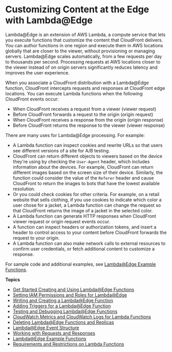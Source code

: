 # Customizing Content at the Edge with Lambda@Edge<a name="lambda-at-the-edge"></a>

Lambda@Edge is an extension of AWS Lambda, a compute service that lets you execute functions that customize the content that CloudFront delivers\. You can author functions in one region and execute them in AWS locations globally that are closer to the viewer, without provisioning or managing servers\. Lambda@Edge scales automatically, from a few requests per day to thousands per second\. Processing requests at AWS locations closer to the viewer instead of on origin servers significantly reduces latency and improves the user experience\.

When you associate a CloudFront distribution with a Lambda@Edge function, CloudFront intercepts requests and responses at CloudFront edge locations\. You can execute Lambda functions when the following CloudFront events occur:
+ When CloudFront receives a request from a viewer \(viewer request\)
+ Before CloudFront forwards a request to the origin \(origin request\)
+ When CloudFront receives a response from the origin \(origin response\)
+ Before CloudFront returns the response to the viewer \(viewer response\)

There are many uses for Lambda@Edge processing\. For example:
+ A Lambda function can inspect cookies and rewrite URLs so that users see different versions of a site for A/B testing\.
+ CloudFront can return different objects to viewers based on the device they're using by checking the `User-Agent` header, which includes information about the devices\. For example, CloudFront can return different images based on the screen size of their device\. Similarly, the function could consider the value of the `Referer` header and cause CloudFront to return the images to bots that have the lowest available resolution\. 
+ Or you could check cookies for other criteria\. For example, on a retail website that sells clothing, if you use cookies to indicate which color a user chose for a jacket, a Lambda function can change the request so that CloudFront returns the image of a jacket in the selected color\.
+ A Lambda function can generate HTTP responses when CloudFront viewer request or origin request events occur\.
+ A function can inspect headers or authorization tokens, and insert a header to control access to your content before CloudFront forwards the request to your origin\.
+ A Lambda function can also make network calls to external resources to confirm user credentials, or fetch additional content to customize a response\.

For sample code and additional examples, see [Lambda@Edge Example Functions](lambda-examples.md)\.

**Topics**
+ [Get Started Creating and Using Lambda@Edge Functions](lambda-edge-how-it-works.md)
+ [Setting IAM Permissions and Roles for Lambda@Edge](lambda-edge-permissions.md)
+ [Writing and Creating a Lambda@Edge Function](lambda-edge-create-function.md)
+ [Adding Triggers for a Lambda@Edge Function](lambda-edge-add-triggers.md)
+ [Testing and Debugging Lambda@Edge Functions](lambda-edge-testing-debugging.md)
+ [CloudWatch Metrics and CloudWatch Logs for Lambda Functions](lambda-cloudwatch-metrics-logging.md)
+ [Deleting Lambda@Edge Functions and Replicas](lambda-edge-delete-replicas.md)
+ [Lambda@Edge Event Structure](lambda-event-structure.md)
+ [Working with Requests and Responses](lambda-generating-http-responses.md)
+ [Lambda@Edge Example Functions](lambda-examples.md)
+ [Requirements and Restrictions on Lambda Functions](lambda-requirements-limits.md)